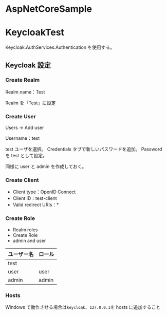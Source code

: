 # AspNetCoreSample

# KeycloakTest

Keycloak.AuthServices.Authentication を使用する。

## Keycloak 設定

### Create Realm

Realm name：Test

Realm を「Test」に設定

### Create User

Users -> Add user

Username：test

test ユーザを選択。
Credentials タブで新しいパスワードを追加。
Password を test として設定。

同様に user と admin を作成しておく。

### Create Client

- Client type：OpenID Connect
- Client ID：test-client
- Valid redirect URIs：\*

### Create Role

- Realm roles
- Create Role
- admin and user

| ユーザー名 | ロール |
| ---------- | ------ |
| test       |        |
| user       | user   |
| admin      | admin  |

### Hosts

Windows で動作させる場合は`keycloak`、`127.0.0.1`を hosts に追加すること
